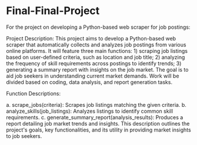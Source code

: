# Final-Final-Project
For the project on developing a Python-based web scraper for job postings:

Project Description: This project aims to develop a Python-based web scraper that automatically collects and analyzes job postings from various online platforms. It will feature three main functions: 1) scraping job listings based on user-defined criteria, such as location and job title; 2) analyzing the frequency of skill requirements across postings to identify trends; 3) generating a summary report with insights on the job market. The goal is to aid job seekers in understanding current market demands. Work will be divided based on coding, data analysis, and report generation tasks.

Function Descriptions:

a. scrape_jobs(criteria): Scrapes job listings matching the given criteria.
b. analyze_skills(job_listings): Analyzes listings to identify common skill requirements.
c. generate_summary_report(analysis_results): Produces a report detailing job market trends and insights.
This description outlines the project's goals, key functionalities, and its utility in providing market insights to job seekers.
